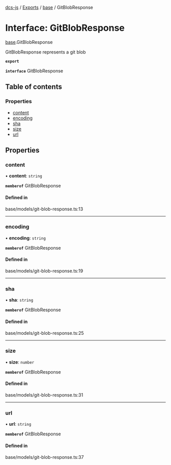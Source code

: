 [dcs-js](../README.md) / [Exports](../modules.md) / [base](../modules/base.md) / GitBlobResponse

# Interface: GitBlobResponse

[base](../modules/base.md).GitBlobResponse

GitBlobResponse represents a git blob

**`export`**

**`interface`** GitBlobResponse

## Table of contents

### Properties

- [content](base.GitBlobResponse.md#content)
- [encoding](base.GitBlobResponse.md#encoding)
- [sha](base.GitBlobResponse.md#sha)
- [size](base.GitBlobResponse.md#size)
- [url](base.GitBlobResponse.md#url)

## Properties

### <a id="content" name="content"></a> content

• **content**: `string`

**`memberof`** GitBlobResponse

#### Defined in

base/models/git-blob-response.ts:13

___

### <a id="encoding" name="encoding"></a> encoding

• **encoding**: `string`

**`memberof`** GitBlobResponse

#### Defined in

base/models/git-blob-response.ts:19

___

### <a id="sha" name="sha"></a> sha

• **sha**: `string`

**`memberof`** GitBlobResponse

#### Defined in

base/models/git-blob-response.ts:25

___

### <a id="size" name="size"></a> size

• **size**: `number`

**`memberof`** GitBlobResponse

#### Defined in

base/models/git-blob-response.ts:31

___

### <a id="url" name="url"></a> url

• **url**: `string`

**`memberof`** GitBlobResponse

#### Defined in

base/models/git-blob-response.ts:37
